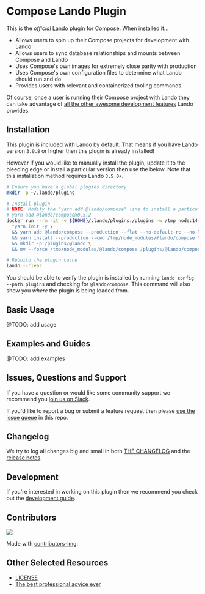 # Compose Lando Plugin

This is the _official_ [Lando](https://lando.dev) plugin for [Compose](https://docs.lando.dev/config/compose.html). When installed it...

* Allows users to spin up their Compose projects for development with Lando
* Allows users to sync database relationships and mounts between Compose and Lando
* Uses Compose's own images for extremely close parity with production
* Uses Compose's own configuration files to determine what Lando should run and do
* Provides users with relevant and containerized tooling commands

Of course, once a user is running their Compose project with Lando they can take advantage of [all the other awesome development features](https://docs.lando.dev) Lando provides.

## Installation

This plugin is included with Lando by default. That means if you have Lando version `3.0.8` or higher then this plugin is already installed!

However if you would like to manually install the plugin, update it to the bleeding edge or install a particular version then use the below. Note that this installation method requires Lando `3.5.0+`.

```bash
# Ensure you have a global plugins directory
mkdir -p ~/.lando/plugins

# Install plugin
# NOTE: Modify the "yarn add @lando/compose" line to install a particular version eg
# yarn add @lando/compose@0.5.2
docker run --rm -it -v ${HOME}/.lando/plugins:/plugins -w /tmp node:14-alpine sh -c \
  "yarn init -y \
  && yarn add @lando/compose --production --flat --no-default-rc --no-lockfile --link-duplicates \
  && yarn install --production --cwd /tmp/node_modules/@lando/compose \
  && mkdir -p /plugins/@lando \
  && mv --force /tmp/node_modules/@lando/compose /plugins/@lando/compose"

# Rebuild the plugin cache
lando --clear
```

You should be able to verify the plugin is installed by running `lando config --path plugins` and checking for `@lando/compose`. This command will also show you _where_ the plugin is being loaded from.

## Basic Usage

@TODO: add usage

## Examples and Guides

@TODO: add examples

## Issues, Questions and Support

If you have a question or would like some community support we recommend you [join us on Slack](https://launchpass.com/devwithlando).

If you'd like to report a bug or submit a feature request then please [use the issue queue](https://github.com/lando/compose/issues/new/choose) in this repo.

## Changelog

We try to log all changes big and small in both [THE CHANGELOG](https://github.com/lando/compose/blob/main/CHANGELOG.md) and the [release notes](https://github.com/lando/compose/releases).

## Development

If you're interested in working on this plugin then we recommend you check out the [development guide](https://github.com/lando/compose/blob/main/docs/development.md).

## Contributors

<a href="https://github.com/lando/compose/graphs/contributors">
  <img src="https://contrib.rocks/image?repo=lando/compose" />
</a>

Made with [contributors-img](https://contrib.rocks).

## Other Selected Resources

* [LICENSE](https://github.com/lando/compose/blob/main/LICENSE.md)
* [The best professional advice ever](https://www.youtube.com/watch?v=tkBVDh7my9Q)
